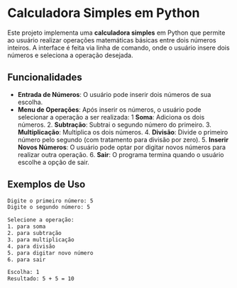 # Calculadora Simples em Python

Este projeto implementa uma **calculadora simples** em Python que permite ao usuário realizar operações matemáticas básicas entre dois números inteiros. A interface é feita via linha de comando, onde o usuário insere dois números e seleciona a operação desejada.

## Funcionalidades

- **Entrada de Números**: O usuário pode inserir dois números de sua escolha.
- **Menu de Operações**: Após inserir os números, o usuário pode selecionar a operação a ser realizada:
  1 **Soma**: Adiciona os dois números.
  2. **Subtração**: Subtrai o segundo número do primeiro.
  3. **Multiplicação**: Multiplica os dois números.
  4. **Divisão**: Divide o primeiro número pelo segundo (com tratamento para divisão por zero).
  5. **Inserir Novos Números**: O usuário pode optar por digitar novos números para realizar outra operação.
  6. **Sair**: O programa termina quando o usuário escolhe a opção de sair.


## Exemplos de Uso

```bash
Digite o primeiro número: 5
Digite o segundo número: 5

Selecione a operação:
1. para soma
2. para subtração
3. para multiplicação
4. para divisão
5. para digitar novo número
6. para sair

Escolha: 1
Resultado: 5 + 5 = 10
